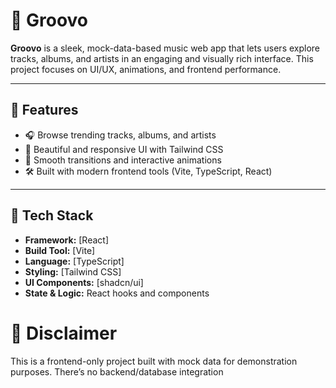 # 🎵 Groovo

**Groovo** is a sleek, mock-data-based music web app that lets users explore tracks, albums, and artists in an engaging and visually rich interface. This project focuses on UI/UX, animations, and frontend performance.

---

## 🚀 Features

- 🎧 Browse trending tracks, albums, and artists
- 🌈 Beautiful and responsive UI with Tailwind CSS
- 🔄 Smooth transitions and interactive animations
- 🛠️ Built with modern frontend tools (Vite, TypeScript, React)

---

## 🧰 Tech Stack

- **Framework:** [React]
- **Build Tool:** [Vite]
- **Language:** [TypeScript]
- **Styling:** [Tailwind CSS]
- **UI Components:** [shadcn/ui]
- **State & Logic:** React hooks and components

# 🚧 Disclaimer
This is a frontend-only project built with mock data for demonstration purposes. There’s no backend/database integration